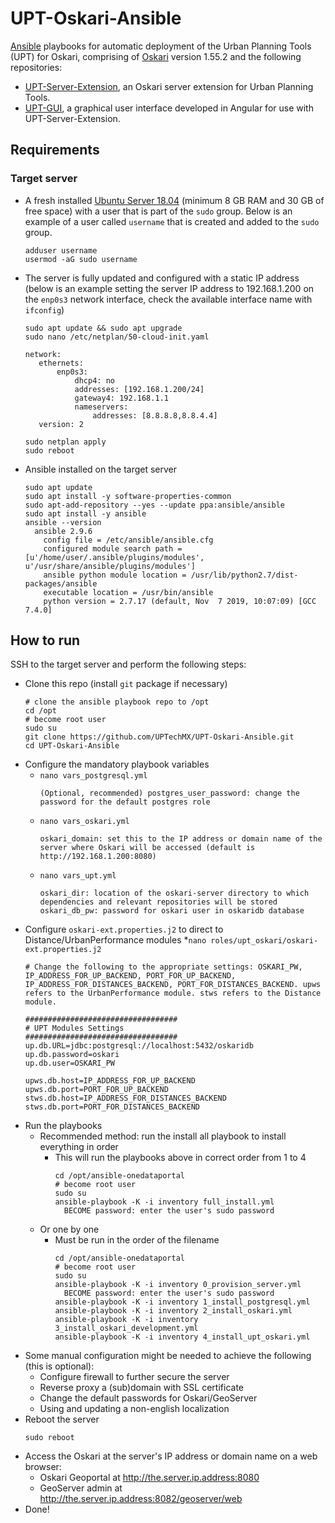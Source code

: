 # UPT-Oskari-Ansible
[Ansible](https://docs.ansible.com) playbooks for automatic deployment of the Urban Planning Tools (UPT) for Oskari, comprising of [Oskari](https://www.oskari.org/) version 1.55.2 and the following repositories:
* [UPT-Server-Extension](https://github.com/UPTechMX/UPT-Server-Extension), an Oskari server extension for Urban Planning Tools.
* [UPT-GUI](https://github.com/UPTechMX/UPT-GUI), a graphical user interface developed in Angular for use with UPT-Server-Extension.

## Requirements
### Target server
* A fresh installed [Ubuntu Server 18.04](https://ubuntu.com/download/server) (minimum 8 GB RAM and 30 GB of free space) with a user that is part of the `sudo` group. Below is an example of a user called `username` that is created and added to the `sudo` group. 
  ```
  adduser username
  usermod -aG sudo username
  ```
* The server is fully updated and configured with a static IP address (below is an example setting the server IP address to 192.168.1.200 on the `enp0s3` network interface, check the available interface name with `ifconfig`)
  ```
  sudo apt update && sudo apt upgrade
  sudo nano /etc/netplan/50-cloud-init.yaml
  ```
  ```
  network:
     ethernets:
         enp0s3:
             dhcp4: no
             addresses: [192.168.1.200/24]
             gateway4: 192.168.1.1
             nameservers:
                 addresses: [8.8.8.8,8.8.4.4]
     version: 2
  ```
  ```
  sudo netplan apply
  sudo reboot
  ```
* Ansible installed on the target server
  ```
  sudo apt update
  sudo apt install -y software-properties-common
  sudo apt-add-repository --yes --update ppa:ansible/ansible
  sudo apt install -y ansible
  ansible --version
    ansible 2.9.6
      config file = /etc/ansible/ansible.cfg
      configured module search path = [u'/home/user/.ansible/plugins/modules', u'/usr/share/ansible/plugins/modules']
      ansible python module location = /usr/lib/python2.7/dist-packages/ansible
      executable location = /usr/bin/ansible
      python version = 2.7.17 (default, Nov  7 2019, 10:07:09) [GCC 7.4.0]
  ```
  
## How to run
SSH to the target server and perform the following steps:
* Clone this repo (install `git` package if necessary)
  ```
  # clone the ansible playbook repo to /opt
  cd /opt
  # become root user
  sudo su
  git clone https://github.com/UPTechMX/UPT-Oskari-Ansible.git
  cd UPT-Oskari-Ansible
  ```
* Configure the mandatory playbook variables
  * ```nano vars_postgresql.yml```
    ```
    (Optional, recommended) postgres_user_password: change the password for the default postgres role
    ```
  * ```nano vars_oskari.yml```
    ```
    oskari_domain: set this to the IP address or domain name of the server where Oskari will be accessed (default is http://192.168.1.200:8080)
    ```
  * ```nano vars_upt.yml```
    ```
    oskari_dir: location of the oskari-server directory to which dependencies and relevant repositories will be stored
    oskari_db_pw: password for oskari user in oskaridb database
    ```
* Configure `oskari-ext.properties.j2` to direct to Distance/UrbanPerformance modules
  *```nano roles/upt_oskari/oskari-ext.properties.j2```
  ```
  # Change the following to the appropriate settings: OSKARI_PW, IP_ADDRESS_FOR_UP_BACKEND, PORT_FOR_UP_BACKEND, IP_ADDRESS_FOR_DISTANCES_BACKEND, PORT_FOR_DISTANCES_BACKEND. upws refers to the UrbanPerformance module. stws refers to the Distance module.

  ##################################
  # UPT Modules Settings
  ##################################
  up.db.URL=jdbc:postgresql://localhost:5432/oskaridb
  up.db.password=oskari
  up.db.user=OSKARI_PW
  
  upws.db.host=IP_ADDRESS_FOR_UP_BACKEND
  upws.db.port=PORT_FOR_UP_BACKEND
  stws.db.host=IP_ADDRESS_FOR_DISTANCES_BACKEND
  stws.db.port=PORT_FOR_DISTANCES_BACKEND
  ```
* Run the playbooks
    * Recommended method: run the install all playbook to install everything in order
      * This will run the playbooks above in correct order from 1 to 4
        ```
        cd /opt/ansible-onedataportal
        # become root user
        sudo su
        ansible-playbook -K -i inventory full_install.yml
          BECOME password: enter the user's sudo password
        ```
    * Or one by one
      * Must be run in the order of the filename
        ```
        cd /opt/ansible-onedataportal
        # become root user
        sudo su
        ansible-playbook -K -i inventory 0_provision_server.yml
          BECOME password: enter the user's sudo password
        ansible-playbook -K -i inventory 1_install_postgresql.yml
        ansible-playbook -K -i inventory 2_install_oskari.yml
        ansible-playbook -K -i inventory 3_install_oskari_development.yml
        ansible-playbook -K -i inventory 4_install_upt_oskari.yml
        ```
* Some manual configuration might be needed to achieve the following (this is optional):
  * Configure firewall to further secure the server
  * Reverse proxy a (sub)domain with SSL certificate
  * Change the default passwords for Oskari/GeoServer
  * Using and updating a non-english localization
* Reboot the server
  ```
  sudo reboot
  ```
* Access the Oskari at the server's IP address or domain name on a web browser:
  * Oskari Geoportal at http://the.server.ip.address:8080
  * GeoServer admin at http://the.server.ip.address:8082/geoserver/web
* Done!
